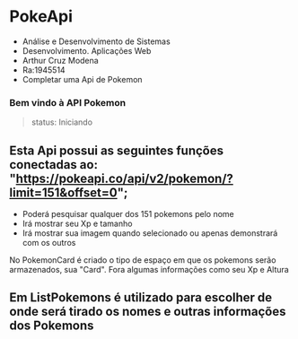 # PokeApi
+ Análise e Desenvolvimento de Sistemas<br/>
+ Desenvolvimento. Aplicações Web<br/>
+ Arthur Cruz Modena <br/>
+ Ra:1945514<br/>
+ Completar uma Api de Pokemon<br/>


<h3>Bem vindo à API Pokemon</h3>

>status: Iniciando 

## Esta Api possui as seguintes funções conectadas ao: "https://pokeapi.co/api/v2/pokemon/?limit=151&offset=0";
+ Poderá pesquisar qualquer dos 151 pokemons pelo nome
+ Irá mostrar seu Xp e tamanho
+ Irá mostrar sua imagem quando selecionado ou apenas demonstrará com os outros

<p>No PokemonCard é criado o tipo de espaço em que os pokemons serão armazenados, sua "Card".
Fora algumas informações como seu Xp e Altura</p>
<script setup> 
const pokemon = defineProps(["Name","xp","height","img"])
</script>
<template>
    <div class="card">
            <img 
            :src="pokemon.img" class="card-img-top" 
            :alt="pokemon.name">
            <div class="card-body">
                <h5 class="card-title text-center">{{pokemon.name}}</h5>
                
                <hr> 
                <div class="row">
                    <section class="col">
                        <strong>XP:</strong>
                        <span>{{pokemon.xp}}</span>
                    </section>
                    <section class="col">
                        <strong>height:</strong>
                        <span>{{pokemon.height}}</span>
                    </section>
                </div>
            </div>
        </div>
</template>
<style>
</style>


## Em ListPokemons é utilizado para escolher de onde será tirado os nomes e outras informações dos Pokemons
<script setup>
const pokemon = defineProps(["name","baseUrlSvg"])

</script>

<template>
    <div class="col-4">
        <div class="card p-2 mb-3">
            <p class="text-center">{{ pokemon.name }}</p>
            <img
            :src="baseUrlSvg" class="card-img-top"
            alt="..."
            height="80"
                />
        </div>
    </div>
     

</template>

<style>
.container {
    display: flex;
    justify-content: center;
    align-items: center;
    padding: 10px;
    width: calc(100% - 20px);
    min-height: calc(100vh - 20px);
    
    font-family: 'acme', arial;
    font-size: 1rem;
}

</style>






